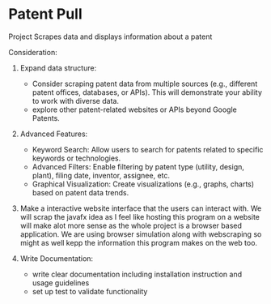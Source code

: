 # Patent Pull

Project Scrapes data and displays information about a patent

Consideration:
1. Expand data structure:
    - Consider scraping patent data from multiple sources (e.g., different patent offices, databases, or APIs). This will demonstrate your ability to work with diverse data.
    - explore other patent-related websites or APIs beyond Google Patents.

2. Advanced Features:
    - Keyword Search: Allow users to search for patents related to specific keywords or technologies.
    - Advanced Filters: Enable filtering by patent type (utility, design, plant), filing date, inventor, assignee, etc.
    - Graphical Visualization: Create visualizations (e.g., graphs, charts) based on patent data trends.

3. Make a interactive website interface that the users can interact with. We will scrap the javafx idea as I feel like hosting this program on a website
    will make alot more sense as the whole project is a browser based application. We are using browser simulation along with webscraping so might as well kepp the 
    information this program makes on the web too.
    
4. Write Documentation:
    - write clear documentation including installation instruction and usage guidelines
    - set up test to validate functionality